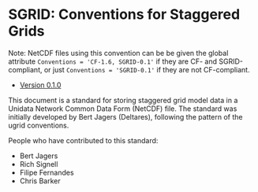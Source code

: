 SGRID: Conventions for Staggered Grids
=================
Note: NetCDF files using this convention can be be given the global attribute `Conventions = 'CF-1.6, SGRID-0.1'` if they are CF- and SGRID-compliant, or just `Conventions = 'SGRID-0.1'` if they are not CF-compliant. 
* [Version 0.1.0 ](https://github.com/sgrid/sgrid/blob/v0.1.0/sgrid.md)

This document is a standard for storing staggered grid model data in a Unidata Network Common Data Form (NetCDF) file. The standard was initially developed by Bert Jagers (Deltares), following the pattern of the ugrid conventions. 

People who have contributed to this standard:

* Bert Jagers
* Rich Signell
* Filipe Fernandes
* Chris Barker


